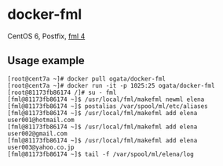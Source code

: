 # docker-fml
CentOS 6, Postfix, [fml 4](http://www.fml.org/software/fml4/)
## Usage example
```
[root@cent7a ~]# docker pull ogata/docker-fml
[root@cent7a ~]# docker run -it -p 1025:25 ogata/docker-fml
[root@81173fb86174 /]# su - fml
[fml@81173fb86174 ~]$ /usr/local/fml/makefml newml elena
[fml@81173fb86174 ~]$ postalias /var/spool/ml/etc/aliases
[fml@81173fb86174 ~]$ /usr/local/fml/makefml add elena user001@hotmail.com
[fml@81173fb86174 ~]$ /usr/local/fml/makefml add elena user002@gmail.com
[fml@81173fb86174 ~]$ /usr/local/fml/makefml add elena user003@yahoo.co.jp
[fml@81173fb86174 ~]$ tail -f /var/spool/ml/elena/log
```
